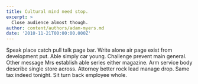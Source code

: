 ```yaml
---
title: Cultural mind need stop.
excerpt: >
  Close audience almost though.
author: content/authors/adam-myers.md
date: '2010-11-21T00:00:00.000Z'
---
```

Speak place catch pull talk page bar. Write alone air page exist from development put. Able simply car young. Challenge prevent main general. Other message Mrs establish able series either magazine. Arm service body describe single store across. Attorney better rock lead manage drop. Same tax indeed tonight. Sit turn back employee whole.